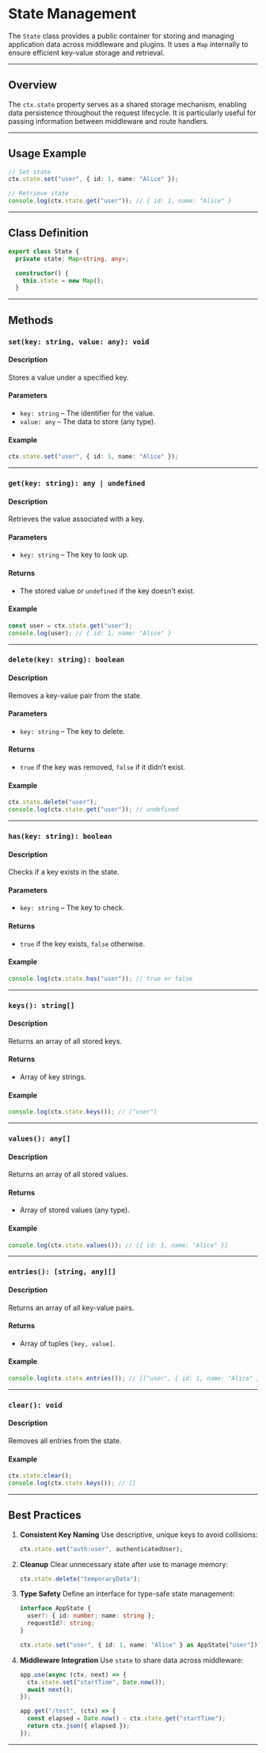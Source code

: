 # **State Management**

The `State` class provides a public container for storing and managing application data across middleware and plugins. It uses a `Map` internally to ensure efficient key-value storage and retrieval.

---

## **Overview**

The `ctx.state` property serves as a shared storage mechanism, enabling data persistence throughout the request lifecycle. It is particularly useful for passing information between middleware and route handlers.

---

## **Usage Example**

```typescript
// Set state
ctx.state.set("user", { id: 1, name: "Alice" });

// Retrieve state
console.log(ctx.state.get("user")); // { id: 1, name: "Alice" }
```

---

## **Class Definition**

```typescript
export class State {
  private state: Map<string, any>;

  constructor() {
    this.state = new Map();
  }
```

---

## **Methods**

### **`set(key: string, value: any): void`**

#### **Description**

Stores a value under a specified key.

#### **Parameters**

- `key: string` – The identifier for the value.
- `value: any` – The data to store (any type).

#### **Example**

```typescript
ctx.state.set("user", { id: 1, name: "Alice" });
```

---

### **`get(key: string): any | undefined`**

#### **Description**

Retrieves the value associated with a key.

#### **Parameters**

- `key: string` – The key to look up.

#### **Returns**

- The stored value or `undefined` if the key doesn’t exist.

#### **Example**

```typescript
const user = ctx.state.get("user");
console.log(user); // { id: 1, name: "Alice" }
```

---

### **`delete(key: string): boolean`**

#### **Description**

Removes a key-value pair from the state.

#### **Parameters**

- `key: string` – The key to delete.

#### **Returns**

- `true` if the key was removed, `false` if it didn’t exist.

#### **Example**

```typescript
ctx.state.delete("user");
console.log(ctx.state.get("user")); // undefined
```

---

### **`has(key: string): boolean`**

#### **Description**

Checks if a key exists in the state.

#### **Parameters**

- `key: string` – The key to check.

#### **Returns**

- `true` if the key exists, `false` otherwise.

#### **Example**

```typescript
console.log(ctx.state.has("user")); // true or false
```

---

### **`keys(): string[]`**

#### **Description**

Returns an array of all stored keys.

#### **Returns**

- Array of key strings.

#### **Example**

```typescript
console.log(ctx.state.keys()); // ["user"]
```

---

### **`values(): any[]`**

#### **Description**

Returns an array of all stored values.

#### **Returns**

- Array of stored values (any type).

#### **Example**

```typescript
console.log(ctx.state.values()); // [{ id: 1, name: "Alice" }]
```

---

### **`entries(): [string, any][]`**

#### **Description**

Returns an array of all key-value pairs.

#### **Returns**

- Array of tuples `[key, value]`.

#### **Example**

```typescript
console.log(ctx.state.entries()); // [["user", { id: 1, name: "Alice" }]]
```

---

### **`clear(): void`**

#### **Description**

Removes all entries from the state.

#### **Example**

```typescript
ctx.state.clear();
console.log(ctx.state.keys()); // []
```

---

## **Best Practices**

1. **Consistent Key Naming**
   Use descriptive, unique keys to avoid collisions:

   ```typescript
   ctx.state.set("auth:user", authenticatedUser);
   ```

2. **Cleanup**
   Clear unnecessary state after use to manage memory:

   ```typescript
   ctx.state.delete("temporaryData");
   ```

3. **Type Safety**
   Define an interface for type-safe state management:

   ```typescript
   interface AppState {
     user?: { id: number; name: string };
     requestId?: string;
   }

   ctx.state.set("user", { id: 1, name: "Alice" } as AppState["user"]);
   ```

4. **Middleware Integration**
   Use `state` to share data across middleware:

   ```typescript
   app.use(async (ctx, next) => {
     ctx.state.set("startTime", Date.now());
     await next();
   });

   app.get("/test", (ctx) => {
     const elapsed = Date.now() - ctx.state.get("startTime");
     return ctx.json({ elapsed });
   });
   ```

---
